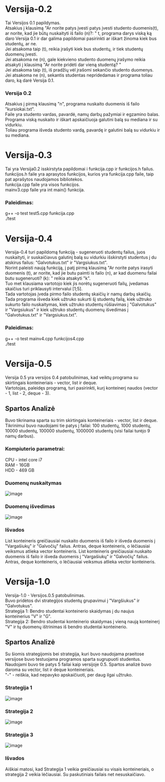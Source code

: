 # Versija-0.2  
Tai Versijos 0.1 papildymas.  
Atsakius į klausimą "Ar norite patys įvesti patys įvesti studento duomenis(t), ar norite, kad jie būtų nuskaityti iš failo (n)?: " t, programa darys viską ką daro Versija 0.1 ir dar galima papildomai pasirinkti ar iškart žinoma kiek bus studentų, ar ne.  
Jei atsakoma taip (t), reikia įrašyti kiek bus studentų, ir tiek studentų duomenų įvesti.  
Jei atsakoma ne (n), gale kiekvieno studento duomenų įrašymo reikia atsakyti į klausimą "Ar norite pridėti dar vieną studentą? "  
Jei atsakoma taip (t), iš pradžių vėl įrašomi sekančio studento duomenys.  
Jei atsakoma ne (n), sekantis studentas nepridedamas ir programa toliau daro, ką darė Versija 0.1.  
### Versija 0.2  
Atsakius į pirmą klausimą "n", programa nuskaito duomenis iš failo "kursiokai.txt".   
Faile yra studento vardas, pavardė, namų darbų pažymiai ir egzamino balas.  
Programa viską nuskaito ir iškart apskaičiuoja galutini balą su mediana ir su vidurkiu.  
Toliau programa išveda studento vardą, pavardę ir galutini balą su vidurkiu ir su mediana.   
# Versija-0.3  
Tai yra Versija0.2 isskirstyta papildomai i funkcija.cpp ir funkcijos.h failus.  
funkcijos.h faile yra aprasytos funkcijos, kurios yra funkcija.cpp faile, taip pat aprašytos naudojamos bibliotekos.  
funkcija.cpp faile yra visos funkcijos.  
mainv3.cpp faile yra int main() funkcija.  
### Paleidimas: 
g++ -o test test5.cpp funkcija.cpp  
./test  
# Versija-0.4  
Versija-0.4 turi papildomą funkciją - sugeneruoti studentų failus, juos nuskaityti, ir suskaičiavus galutinį balą su vidurkiu išskirstyti studentus į du atskirus failus: "Galvotukus.txt" ir "Vargsiukus.txt".  
Norint paleisti naują funkciją, į patį pirmą klausimą  "Ar norite patys irasyti duomenis (t), ar norite, kad jie butu paimti is failo (n), ar kad duomenu failai butu sugeneruoti? (k): " reikia atsakyti "k".  
Tuo met klausiama vartotojo kiek jis norėtų sugeneruoti failų, įvedamas skaičius turi priklausyti intervalui [1;5].  
Tada vartotojas įveda pirmo failo studentų skaičių ir namų darbų skaičių.  
Tada programa išveda kiek užtruko sukurti šį studentų failą, kiek užtruko sukurto failo nuskaitymas, kiek užtruko studentų rūšiavimas į "Galvotukus" ir "Vargsiukus" ir kiek užtruko studentų duomenų išvedimas į "Galvotukus.txt" ir "Vargsiukus.txt".  
### Paleidimas:
g++ -o test mainv4.cpp funkcijos4.cpp  
./test  
# Versija-0.5  
Versija 0.5 yra versijos 0.4 patobulinimas, kad veiktų programa su skirtingais konteineriais - vector, list ir deque.  
Vartotojas, paleidęs programą, turi pasirinkti, kurį konteinerį naudos (vector - 1, list - 2, deque - 3).  
## Spartos Analizė  
Buvo tikrinama sparta su trim skirtingais konteineriais - vector, list ir deque.  
Tikrinimui buvo naudojami tie patys į failai: 100 studentų, 1000 studentų, 10000 studentų, 100000 studentų, 1000000 studentų (visi failai turėjo 9 namų darbus).   
### Kompiuterio parametrai:  
CPU - intel core i7  
RAM - 16GB  
HDD - 469 GB     
### Duomenų nuskaitymas    
![image](https://user-images.githubusercontent.com/79039786/115520727-20da4600-a293-11eb-88f5-a1b8c0bc56f5.png)  
### Duomenų išvedimas  
![image](https://user-images.githubusercontent.com/79039786/115520656-0c964900-a293-11eb-9866-c99296bed45a.png)  
### Išvados  
List konteineris greičiausiai nuskaito duomenis iš failo ir išveda duomenis į "Vargašiukų" ir "Galvočių" failus. Antras, deque konteineris, o lėčiausiai veiksmus atlieka vector konteineris.
List konteineris greičiausiai nuskaito duomenis iš failo ir išveda duomenis į "Vargašiukų" ir "Galvočių" failus. Antras, deque konteineris, o lėčiausiai veiksmus atlieka vector konteineris.  
# Versija-1.0  
Versija-1.0 - Versijos.0.5 patobulinimas.   
Buvo pridėtos dvi strategijos studentų grupavimui į "Vargšiukus" ir "Galvotukus".    
Strategija 1: Bendro studentai konteinerio skaidymas į du naujus konteinerius "V" ir "G".  
Strategija 2: Bendro studentai konteinerio skaidymas į vieną naują konteinerį "V" ir tų duomenų ištrinimas iš bendro studentai konteinerio.  
## Spartos Analizė  
Su šiomis strategijomis bei strategija, kuri buvo naudojama praeitose versijose buvo testuojama programos sparta sugrupuoti studentus. 
Naudojami buvo tie patys 5 failai kaip versijoje 0.5. 
Spartos analizė buvo daroma su vector, list ir deque konteineriais.  
"-" - reiškia, kad nepavyko apskaičiuoti, per daug ilgai užtruko.  
### Strategija 1  
![image](https://user-images.githubusercontent.com/79039786/117584057-48466500-b113-11eb-97ac-8c8f798c4c3f.png)  
### Strategija 2  
![image](https://user-images.githubusercontent.com/79039786/117584153-e76b5c80-b113-11eb-9cd6-64a2574c5197.png)  
### Strategija 3  
![image](https://user-images.githubusercontent.com/79039786/117584161-f6520f00-b113-11eb-98fc-d952d749f075.png)  
### Išvados  
Aiškiai matosi, kad Strategija 1 veikia greičiausiai su visais konteineriais, o strategija 2 veikia lėčiausiai. Su paskutiniais failais net nesuskaičiavo.
